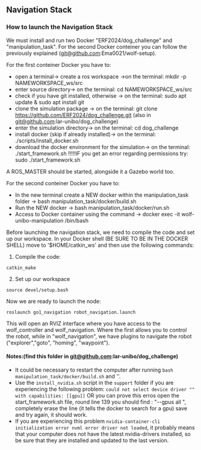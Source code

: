 ## Navigation Stack

### How to launch the Navigation Stack ###
We must install and run two Docker "ERF2024/dog_challenge" and "manipulation_task". For the second Docker conteiner you can follow the previously explained (git@github.com:Ema0021/wolf-setup).

For the first conteiner Docker you have to:
- open a terminal-> create a ros workspace ->on the terminal:  mkdir -p NAMEWORKSPACE_ws/src
- enter source directory-> on the terminal: cd NAMEWORKSPACE_ws/src
- check if you have git installed, otherwise -> on the terminal: sudo apt update & sudo apt install git
- clone the simulation package -> on the terminal: git clone https://github.com/ERF2024/dog_challenge.git (also in git@github.com:lar-unibo/dog_challenge)
- enter the simulation directory-> on the terminal: cd dog_challenge
- install docker (skip if already installed)-> on the terminal: ./scripts/install_docker.sh
- download the docker environment for the simulation-> on the terminal: ./start_framework.sh 
!!!!!IF you get an error regarding permissions try: sudo ./start_framework.sh

A ROS_MASTER should be started, alongside it a Gazebo world too.

For the second conteiner Docker you have to:
- In the new terminal create a NEW docker within the manipulation_task folder -> bash manipulation_task/docker/build.sh
- Run the NEW docker -> bash manipulation_task/docker/run.sh
- Access to Docker container using the command -> docker exec -it wolf-unibo-manipulation /bin/bash

Before launching the navigation stack, we need to compile the code and set up our workspace. 
In your Docker shell (BE SURE TO BE IN THE DOCKER SHELL) move to '$HOME/catkin_ws' and then use the following commands:

1) Compile the code:
```
catkin_make
```
2) Set up our workspace
```
source devel/setup.bash
```

Now we are ready to launch the node:

```
roslaunch go1_navigation robot_navigation.launch

```
This will open an RVIZ interface where you have access to the wolf_controller and wolf_navigation.
Where the first allows you to control the robot, while in "wolf_navigation", we have plugins to navigate the robot ("explorer","goto", "homing", "waypoint").

#### Notes:(find this folder in git@github.com:lar-unibo/dog_challenge)

- It could be necessary to restart the computer after running `bash manipulation_task/docker/build.sh` and ''.
- Use the `install_nvidia.sh` script in the `support` folder  if you are experiencing the following problem: `could not select device driver "" with capabilities: [[gpu]]` OR you can prove this erros open the start_framework.sh file, round line 139 you should find : "--gpus all \", completely erase the line (it tells the docker to search for a gpu) save and try again, it should work. 
- If you are experiencing this problem `nvidia-container-cli initialization error nvml error driver not loaded`, it probably means that your computer does not have the latest nvidia-drivers installed, so be sure that they are installed and updated to the last version.
  




